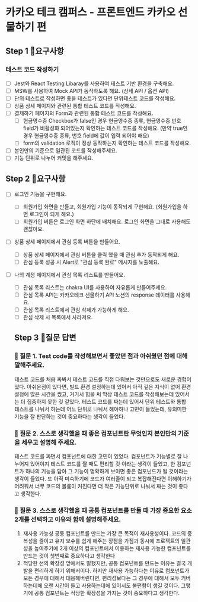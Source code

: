 # 카카오 테크 캠퍼스 - 프론트엔드 카카오 선물하기 편

## Step 1 📝요구사항
### 테스트 코드 작성하기

- [ ] Jest와 React Testing Libaray를 사용하여 테스트 기반 환경을 구축해요.
- [ ] MSW를 사용하여 Mock API가 동작하도록 해요. (상세 API / 옵션 API)
- [ ] 단위 테스트로 작성하면 좋을 테스트가 있다면 단위테스트 코드를 작성해요.
- [ ] 상품 상세 페이지와 관련된 통합 테스트 코드를 작성해요.
- [ ] 결제하기 페이지의 Form과 관련된 통합 테스트 코드를 작성해요.
  - [ ] 현금영수증 Checkbox가 false인 경우 현금영수증 종류, 현금영수증 번호 field가 비활성화 되어있는지 확인하는 테스트 코드를 작성해요. (만약 true인 경우 현금영수증 종류, 번호 field에 값이 입력 되어야 해요)
  - [ ] form의 validation 로직이 정상 동작하는지 확인하는 테스트 코드를 작성해요.
- [ ] 본인만의 기준으로 일관된 코드를 작성해주세요.
- [ ] 기능 단위로 나누어 커밋을 해주세요.

## Step 2 📝요구사항
- [ ] 로그인 기능을 구현해요.
  - [ ] 회원가입 화면을 만들고, 회원가입 기능이 동작되게 구현해요. (회원가입을 하면 로그인이 되게 해요.)
  - [ ] 회원가입 버튼은 로그인 화면 하단에 배치해요. 로그인 화면을 그대로 사용해도 괜찮아요.
- [ ] 상품 상세 페이지에서 관심 등록 버튼을 만들어요.
  - [ ] 상품 상세 페이지에서 관심 버튼을 클릭 했을 때 관심 추가 동작되게 해요.
  - [ ] 관심 등록 성공 시 Alert로 "관심 등록 완료" 메시지를 노출해요.
- [ ] 나의 계정 페이지에서 관심 목록 리스트를 만들어요.
  - [ ] 관심 목록 리스트는 chakra UI를 사용하여 자유롭게 만들어주세요.
  - [ ] 관심 목록 API는 카카오테크 선물하기 API 노션의 response 데이터를 사용해요.
  - [ ] 관심 목록 리스트에서 관심 삭제가 가능하게 해요.
  - [ ] 관심 삭제 시 목록에서 사라져요.

  ## Step 3 📝질문 답변 
  ### 🧐 질문 1. Test code를 작성해보면서 좋았던 점과 아쉬웠던 점에 대해 말해주세요.
  테스트 코드를 처음 짜봐서 테스트 코드를 직접 다뤄보는 것만으로도 새로운 경험이었다. 아쉬운점이 있다면, 빌드 환경 설정하는데 있어서 아직 깊은 지식이 없어 환경 설정에 많은 시간을 썼고, 거기서 힘을 써 막상 테스트 코드를 작성해보는데 있어서는 더 집중하지 못한 것 같았다. 테스트 코드를 짜는데 있어서 단위 테스트와 통합 테스트를 나눠서 하는데 어느 단위로 나눠서 해야하나 고민이 들었는데, 유의미한 기능을 잘 판단하는 것이 중요하다는 생각이 들었다.

  ### 🧐 질문 2. 스스로 생각했을 때 좋은 컴포넌트란 무엇인지 본인만의 기준을 세우고 설명해 주세요.
  테스트 코드를 짜면서 컴포넌트에 대한 고민이 있었다. 컴포넌트가 기능별로 잘 나누어져 있어야지 테스트 코드를 짤 때도 편리할 것 이라는 생각이 들었고,
  한 컴포넌트가 하나의 기능을 담아 그 기능이 명확하게 보이면 좋은 컴포넌드가 될 것이라는 생각이 들었다. 또 아직 미숙하기에 코드가 여러줄이 되고 복잡해진다면 이해하기가 어려워서 너무 코드의 볼륨이 커진다면 더 작은 기능단위로 나눠서 짜는 것이 좋다고 생각한다.


  ### 🧐 질문 3. 스스로 생각했을 때 공통 컴포넌트를 만들 때 가장 중요한 요소 2개를 선택하고 이유와 함께 설명해주세요.
  1. 재사용 가능성
  공통 컴포넌트를 만드는 가장 큰 목적이 재사용성이다. 코드의 중복성을 줄이고 유지 보수를 쉽게 해주는 장점을 가짐과 동시에 프로젝트의 일관성을 높여주기에 2개 이상의 컴포넌트에서 이용하는 재사용 가능한 컴포넌트를 만드는 것이 첫번째로 중요하다고 생각한다
  2. 적당한 선의 확장성
  앞에서도 말했지만, 공통 컴포넌트를 만드는 이유는 결국 개발을 편리하게 하기 위해서이다. 하지만 재사용 가능하다는 이유로 컴포넌트가 모든 경우에 대해서 대응해버린다면, 편리성보다는 그 경우에 대해서 모두 커버하는데에 오랜 시간이 들고 사용하는데에 있어서도 불편함이 생길 것이다. 그렇기에 공통 컴포넌트는 적당한 확장성을 가지는 것이 중요하다고 생각한다.
  